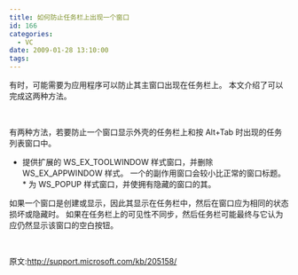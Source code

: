 ```yaml
---
title: 如何防止任务栏上出现一个窗口
id: 166
categories:
  - VC
date: 2009-01-28 13:10:00
tags:
---
```


    

有时，可能需要为应用程序可以防止其主窗口出现在任务栏上。 本文介绍了可以完成这两种方法。

&nbsp;

有两种方法，若要防止一个窗口显示外壳的任务栏上和按 Alt+Tab 时出现的任务列表窗口中。 

*   提供扩展的 WS_EX_TOOLWINDOW 样式窗口，并删除 WS_EX_APPWINDOW 样式。 一个的副作用窗口会较小比正常的窗口标题。*   为 WS_POPUP 样式窗口，并使拥有隐藏的窗口的其。

如果一个窗口是创建或显示，因此其显示在任务栏中，然后在窗口应为相同的状态损坏或隐藏时。 如果在任务栏上的可见性不同步，然后任务栏可能最终与它认为应仍然显示该窗口的空白按钮。 

&nbsp;

原文:http://support.microsoft.com/kb/205158/

</div>